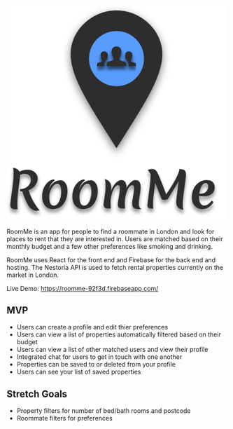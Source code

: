 <p align="center">
  <img src="https://github.com/NathanB09/RoomMe/blob/master/src/images/landing_logo.svg">
</p>

RoomMe is an app for people to find a roommate in London and look for places to rent that they are interested in. Users are matched based on their monthly budget and a few other preferences like smoking and drinking.

RoomMe uses React for the front end and Firebase for the back end and hosting. The Nestoria API is used to fetch rental properties currently on the market in London.

Live Demo: https://roomme-92f3d.firebaseapp.com/

## MVP

- Users can create a profile and edit thier preferences
- Users can view a list of properties automatically filtered based on their budget
- Users can view a list of other matched users and view their profile
- Integrated chat for users to get in touch with one another
- Properties can be saved to or deleted from your profile
- Users can see your list of saved properties

## Stretch Goals

- Property filters for number of bed/bath rooms and postcode
- Roommate filters for preferences
